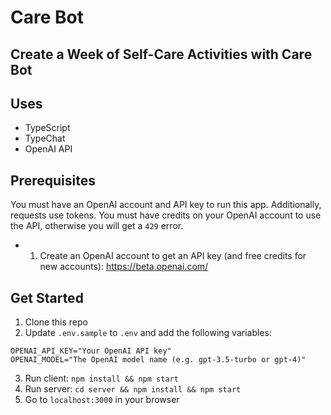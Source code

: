 # Care Bot

## Create a Week of Self-Care Activities with Care Bot

## Uses

- TypeScript
- TypeChat
- OpenAI API

## Prerequisites

You must have an OpenAI account and API key to run this app. Additionally, requests use tokens. You must have credits on your OpenAI account to use the API, otherwise you will get a `429` error.

- 1. Create an OpenAI account to get an API key (and free credits for new accounts): https://beta.openai.com/

## Get Started

1. Clone this repo
2. Update `.env.sample` to `.env` and add the following variables:

```
OPENAI_API_KEY="Your OpenAI API key"
OPENAI_MODEL="The OpenAI model name (e.g. gpt-3.5-turbo or gpt-4)"
```

3. Run client: `npm install && npm start`
4. Run server: `cd server && npm install && npm start`
5. Go to `localhost:3000` in your browser
